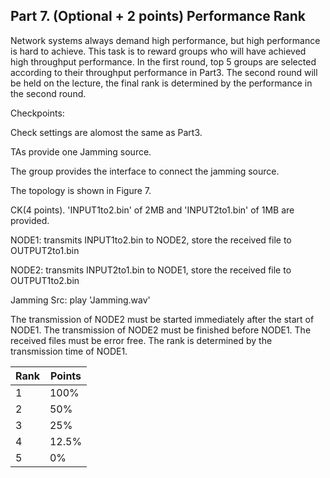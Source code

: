 ## Part 7. (Optional + 2 points) Performance Rank

Network systems always demand high performance, but high performance is hard to achieve. This task is to reward groups who will have achieved high throughput performance. In the first round, top 5 groups are selected according to their throughput performance in Part3. The second round will be held on the lecture, the final rank is determined by the performance in the second round.

Checkpoints:

Check settings are alomost the same as Part3.

TAs provide one Jamming source.

The group provides the interface to connect the jamming source.

The topology is shown in Figure 7.

CK(4 points). 'INPUT1to2.bin' of 2MB and 'INPUT2to1.bin' of 1MB are provided.

NODE1: transmits INPUT1to2.bin to NODE2, store the received file to OUTPUT2to1.bin

NODE2: transmits INPUT2to1.bin to NODE1, store the received file to OUTPUT1to2.bin

Jamming Src: play 'Jamming.wav'

The transmission of NODE2 must be started immediately after the start of NODE1. The transmission of NODE2 must be finished before NODE1. The received files must be error free. The rank is determined by the transmission time of NODE1.

| Rank | Points |
| --- | --- |
| 1 | 100% |
| 2 | 50% |
| 3 | 25% |
| 4 | 12.5% |
| 5 | 0% |
